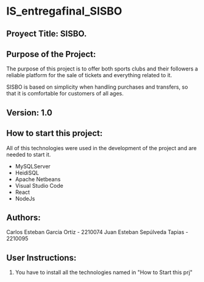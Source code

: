 # IS_entregafinal_SISBO
## Proyect Title: SISBO.
## Purpose of the Project:
The purpose of this project is to offer both sports clubs and their followers a reliable platform for the sale of tickets and everything related to it.

SISBO is based on simplicity when handling purchases and transfers, so that it is comfortable for customers of all ages.
## Version: 1.0
## How to start this project:
All of this technologies were used in the development of the project and are needed to start it.
- MySQLServer
- HeidiSQL
- Apache Netbeans
- Visual Studio Code
- React
- NodeJs
## Authors:
Carlos Esteban Garcia Ortiz - 2210074
Juan Esteban Sepúlveda Tapias - 2210095
## User Instructions:
1. You have to install all the technologies named in "How to Start this prj"
